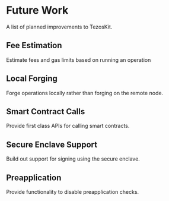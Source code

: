 # Future Work
A list of planned improvements to TezosKit.
## Fee Estimation
Estimate fees and gas limits based on running an operation
## Local Forging
Forge operations locally rather than forging on the remote node.
## Smart Contract Calls
Provide first class APIs for calling smart contracts.
## Secure Enclave Support
Build out support for signing using the secure enclave.
## Preapplication
Provide functionality to disable preapplication checks.